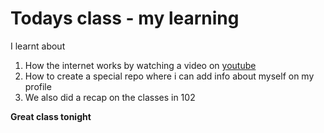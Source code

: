
# Todays class  - my learning

I learnt about 

1. How the internet works by watching a video on [youtube](https://www.youtube.com/watch?v=x3c1ih2NJEg)
2. How to create a special repo where i can add info about myself on my profile
3. We also did a recap on the classes in 102

**Great class tonight**
